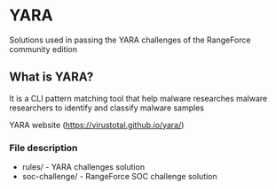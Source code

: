 # YARA 
Solutions used in passing the YARA challenges of the RangeForce community edition

## What is YARA?
It is a CLI pattern matching tool that help malware researches malware researchers to identify and classify malware samples

YARA website (https://virustotal.github.io/yara/)

### File description

* rules/ - YARA challenges solution
* soc-challenge/ - RangeForce SOC challenge solution
